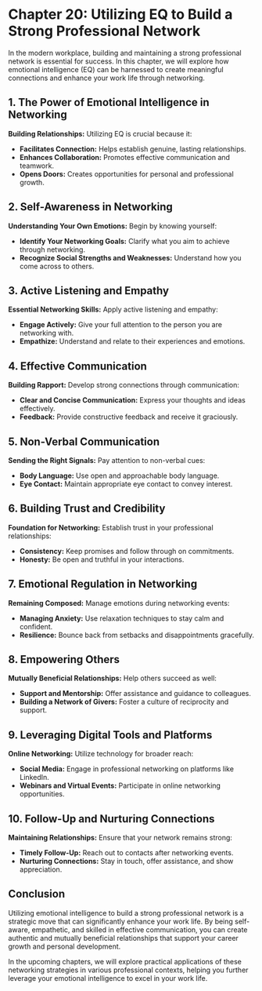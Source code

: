 Chapter 20: Utilizing EQ to Build a Strong Professional Network
===============================================================

In the modern workplace, building and maintaining a strong professional network is essential for success. In this chapter, we will explore how emotional intelligence (EQ) can be harnessed to create meaningful connections and enhance your work life through networking.

**1. The Power of Emotional Intelligence in Networking**
--------------------------------------------------------

**Building Relationships:** Utilizing EQ is crucial because it:

* **Facilitates Connection:** Helps establish genuine, lasting relationships.
* **Enhances Collaboration:** Promotes effective communication and teamwork.
* **Opens Doors:** Creates opportunities for personal and professional growth.

**2. Self-Awareness in Networking**
-----------------------------------

**Understanding Your Own Emotions:** Begin by knowing yourself:

* **Identify Your Networking Goals:** Clarify what you aim to achieve through networking.
* **Recognize Social Strengths and Weaknesses:** Understand how you come across to others.

**3. Active Listening and Empathy**
-----------------------------------

**Essential Networking Skills:** Apply active listening and empathy:

* **Engage Actively:** Give your full attention to the person you are networking with.
* **Empathize:** Understand and relate to their experiences and emotions.

**4. Effective Communication**
------------------------------

**Building Rapport:** Develop strong connections through communication:

* **Clear and Concise Communication:** Express your thoughts and ideas effectively.
* **Feedback:** Provide constructive feedback and receive it graciously.

**5. Non-Verbal Communication**
-------------------------------

**Sending the Right Signals:** Pay attention to non-verbal cues:

* **Body Language:** Use open and approachable body language.
* **Eye Contact:** Maintain appropriate eye contact to convey interest.

**6. Building Trust and Credibility**
-------------------------------------

**Foundation for Networking:** Establish trust in your professional relationships:

* **Consistency:** Keep promises and follow through on commitments.
* **Honesty:** Be open and truthful in your interactions.

**7. Emotional Regulation in Networking**
-----------------------------------------

**Remaining Composed:** Manage emotions during networking events:

* **Managing Anxiety:** Use relaxation techniques to stay calm and confident.
* **Resilience:** Bounce back from setbacks and disappointments gracefully.

**8. Empowering Others**
------------------------

**Mutually Beneficial Relationships:** Help others succeed as well:

* **Support and Mentorship:** Offer assistance and guidance to colleagues.
* **Building a Network of Givers:** Foster a culture of reciprocity and support.

**9. Leveraging Digital Tools and Platforms**
---------------------------------------------

**Online Networking:** Utilize technology for broader reach:

* **Social Media:** Engage in professional networking on platforms like LinkedIn.
* **Webinars and Virtual Events:** Participate in online networking opportunities.

**10. Follow-Up and Nurturing Connections**
-------------------------------------------

**Maintaining Relationships:** Ensure that your network remains strong:

* **Timely Follow-Up:** Reach out to contacts after networking events.
* **Nurturing Connections:** Stay in touch, offer assistance, and show appreciation.

**Conclusion**
--------------

Utilizing emotional intelligence to build a strong professional network is a strategic move that can significantly enhance your work life. By being self-aware, empathetic, and skilled in effective communication, you can create authentic and mutually beneficial relationships that support your career growth and personal development.

In the upcoming chapters, we will explore practical applications of these networking strategies in various professional contexts, helping you further leverage your emotional intelligence to excel in your work life.
